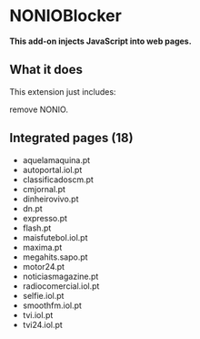 # NONIOBlocker

**This add-on injects JavaScript into web pages.**

## What it does

This extension just includes:

remove NONIO.

## Integrated pages (18)

* aquelamaquina.pt
* autoportal.iol.pt
* classificadoscm.pt
* cmjornal.pt
* dinheirovivo.pt
* dn.pt
* expresso.pt
* flash.pt
* maisfutebol.iol.pt
* maxima.pt
* megahits.sapo.pt
* motor24.pt
* noticiasmagazine.pt
* radiocomercial.iol.pt
* selfie.iol.pt
* smoothfm.iol.pt
* tvi.iol.pt
* tvi24.iol.pt
